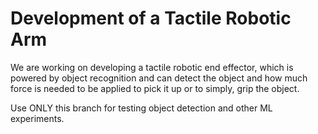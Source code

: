 # Development of a Tactile Robotic Arm
We are working on developing a tactile robotic end effector, which is powered by object recognition and can detect the object and how much force is needed to be applied to pick it up or to simply, grip the object.

Use ONLY this branch for testing object detection and other ML experiments.